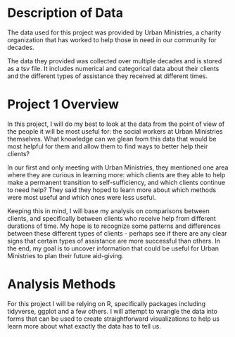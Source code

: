 <h1>Description of Data</h1>

<body>
The data used for this project was provided by Urban Ministries, a charity organization that has worked to help those in need in our community for decades.  

The data they provided was collected over multiple decades and is stored as a tsv file. It includes numerical and categorical data about their clients and the different types of assistance they received at different times.
</body>

<h1>Project 1 Overview</h1>

<body>
In this project, I will do my best to look at the data from the point of view of the people it will be most useful for: the social workers at Urban Ministries themselves. What knowledge can we glean from this data that would be most helpful for them and allow them to find ways to better help their clients?

In our first and only meeting with Urban Ministries, they mentioned one area where they are curious in learning more: which clients are they able to help make a permanent transition to self-sufficiency, and which clients continue to need help? They said they hoped to learn more about which methods were most useful and which ones were less useful.

Keeping this in mind, I will base my analysis on comparisons between clients, and specifically between clients who receive help from different durations of time. My hope is to recognize some patterns and differences between these different types of clients - perhaps see if there are any clear signs that certain types of assistance are more successful than others. In the end, my goal is to uncover information that could be useful for Urban Ministries to plan their future aid-giving.
</body>

<h1>Analysis Methods</h1>

<body>
For this project I will be relying on R, specifically packages including tidyverse, ggplot and a few others. I will attempt to wrangle the data into forms that can be used to create straightforward visualizations to help us learn more about what exactly the data has to tell us.
</body>
